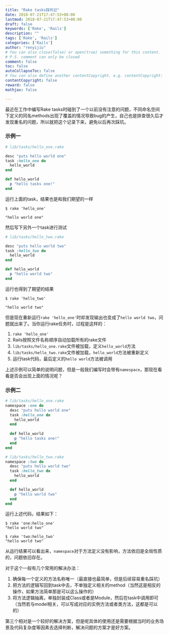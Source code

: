 ```yaml
---
title: "Rake tasks踩坑记"
date: 2018-07-21T17:47:53+08:00
lastmod: 2018-07-21T17:47:53+08:00
draft: false
keywords: ['Rake', 'Rails']
description: ""
tags: ['Rake', 'Rails']
categories: ['Rails']
author: "renyijiu"
# You can also close(false) or open(true) something for this content.
# P.S. comment can only be closed
comment: false
toc: false
autoCollapseToc: false
# You can also define another contentCopyright. e.g. contentCopyright: "This is another copyright."
contentCopyright: false
reward: false
mathjax: false

---
```


最近在工作中编写Rake  tasks时碰到了一个以前没有注意的问题，不同命名空间下定义的同名methods出现了覆盖的情况导致bug的产生，自己也是排查很久后才发现重名的问题，所以就把这个记录下来，避免以后再次踩坑。<!--more-->

### 示例一

```ruby
# lib/tasks/hello_one.rake

desc "puts hello world one"
task :hello_one do
  hello_world
end

def hello_world
  p "hello tasks one!"
end
```

运行上面的task，结果也是和我们期望的一样

    $ rake 'hello_one'
    
    "hello world one"    

然后写下另外一个task进行测试

```ruby
# lib/tasks/hello_two.rake

desc "puts hello world two"
task :hello_two do
  hello_world
end

def hello_world
  p "hello world two"
end
```

运行也得到了期望的结果

    $ rake 'hello_two'
    
    "hello world two"

但是现在重新运行`rake 'hello_one'`时却发现输出也变成了`hello world two`，问题就出来了。当你运行rake任务时，过程是这样的：

1. `rake 'hello_one'`
2. Rails按照文件名称顺序自动加载所有的rake文件
3. `lib/tasks/hello_one.rake`文件被加载，定义`hello_world`方法
4. `lib/tasks/hello_two.rake`文件被加载，`hello_world`方法被重新定义
5. 运行task代码，最后定义的`hello world`方法被调用

上述示例可以简单的说明问题，但是一般我们编写时会带有`namespace`，那现在看看是否会出现上面的情况呢？

### 示例二

```ruby
# lib/tasks/hello_one.rake
namespace :one do
  desc "puts hello world one"
  task :hello_one do
    hello_world
  end
  
  def hello_world
    p "hello tasks one!"
  end
end

# lib/tasks/hello_two.rake
namespace :two do
  desc "puts hello world two"
  task :hello_two do
    hello_world
  end

  def hello_world
    p "hello world two"
  end
end
```

运行上述代码，结果如下：

```
$ rake 'one:hello_one'
"hello world two"

$ rake 'two:hello_two'
"hello world two"
```

从运行结果可以看出来，`namespace`对于方法定义没有影响，方法依旧是全局性质的，问题依旧存在。

对于这个一般有几个常用的解决办法：

1. 确保每一个定义的方法名称唯一（最直接也最简单，但是后续容易重名踩坑）
2. 把方法的逻辑写回到task中去，不单独定义相关的method（当然这是相反的操作，如果方法简单那是可以这么操作的）
3. 将方法逻辑抽离，单独封装成Class或者是Module，然后在task中调用即可（当然若与model相关，可以写成对应的实例方法或者类方法，这都是可以的）

第三个相对是一个较好的解决方案，但是呢具体的使用还是需要根据当时的业务场景及代码复杂度等因素去选择判断，解决问题的方案才是好方案。


